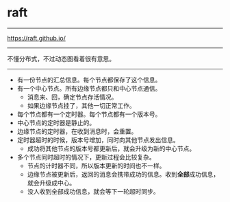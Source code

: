 # raft

---

https://raft.github.io/

---

不懂分布式，不过动态图看着很有意思。

---

- 有一份节点的汇总信息。每个节点都保存了这个信息。
- 有一个中心节点。所有边缘节点都只和中心节点通信。
    - 消息来、回，确定节点存活情况。
    - 如果边缘节点挂了，其他一切正常工作。
- 每个节点都有一个定时器。每个节点都有一个版本号。
- 中心节点的定时器是静止的。
- 边缘节点的定时器，在收到消息时，会重置。
- 定时器超时的时候，版本号增加，同时向其他节点发出信息。
    - 成功将其他节点的版本号都更新后，就会升级为新的中心节点。
- 多个节点同时超时的情况下，更新过程会比较复杂。
    - 节点的计时器不同，所以版本更新的时间也不一样。
    - 边缘节点被更新后，返回的消息会携带成功的信息。收到**全部**成功信息，就会升级成中心。
    - 没人收到全部成功信息，就会等下一轮超时同步。
